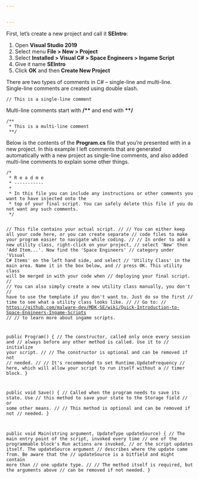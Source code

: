 ```yaml
---


---
```


<p>First, let’s create a new project and call it <strong>SEIntro</strong>:</p>
<ol>
<li>Open <strong>Visual Studio 2019</strong></li>
<li>Select menu <strong>File &gt; New &gt; Project</strong></li>
<li>Select <strong>Installed &gt; Visual C# &gt; Space Engineers &gt; Ingame Script</strong></li>
<li>Give it name <strong>SEIntro</strong></li>
<li>Click <strong>OK</strong> and then <strong>Create New Project</strong></li>
</ol>
<p>There are two types of comments in C# – single-line and multi-line.<br>
Single-line comments are created using double slash.</p>
<pre class=" language-cs"><code class="prism  language-cs">// This is a single-line comment
</code></pre>
<p>Multi-line comments start with <strong>/**</strong> and end with <strong>**/</strong></p>
<pre class=" language-cs"><code class="prism  language-cs">/**
 * This is a multi-line comment
 **/
</code></pre>
<p>Below is the contents of the <strong>Program.cs</strong> file that you’re presented with in a new project. In this example I left comments that are generated automatically with a new project as single-line comments, and also added multi-line comments to explain some other things.</p>
<pre class=" language-cs"><code class="prism  language-cs">/*
 * R e a d m e
 * -----------
 * 
 * In this file you can include any instructions or other comments you want to have injected onto the 
 * top of your final script. You can safely delete this file if you do not want any such comments.
 */

// This file contains your actual script.
//
// You can either keep all your code here, or you can create separate
// code files to make your program easier to navigate while coding.
//
// In order to add a new utility class, right-click on your project,
// select 'New' then 'Add Item...'. Now find the 'Space Engineers'
// category under 'Visual C# Items' on the left hand side, and select
// 'Utility Class' in the main area. Name it in the box below, and
// press OK. This utility class will be merged in with your code when
// deploying your final script.
//
// You can also simply create a new utility class manually, you don't
// have to use the template if you don't want to. Just do so the first
// time to see what a utility class looks like.
//
// Go to:
// https://github.com/malware-dev/MDK-SE/wiki/Quick-Introduction-to-Space-Engineers-Ingame-Scripts
//
// to learn more about ingame scripts.

public Program()
{
    // The constructor, called only once every session and
    // always before any other method is called. Use it to
    // initialize your script.
    //
    // The constructor is optional and can be removed if not
    // needed.
    //
    // It's recommended to set Runtime.UpdateFrequency
    // here, which will allow your script to run itself without a
    // timer block.
}

public void Save()
{
    // Called when the program needs to save its state. Use
    // this method to save your state to the Storage field
    // or some other means.
    //
    // This method is optional and can be removed if not
    // needed.
}

public void Main(string argument, UpdateType updateSource)
{
    // The main entry point of the script, invoked every time
    // one of the programmable block's Run actions are invoked,
    // or the script updates itself. The updateSource argument
    // describes where the update came from. Be aware that the
    // updateSource is a  bitfield  and might contain more than
    // one update type.
    //
    // The method itself is required, but the arguments above
    // can be removed if not needed.
}
</code></pre>

